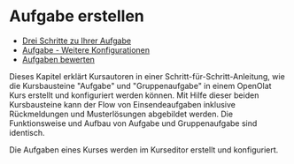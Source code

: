 # Aufgabe erstellen

  * [Drei Schritte zu Ihrer Aufgabe](Drei+Schritte+zu+Ihrer+Aufgabe.html)
  * [Aufgabe - Weitere Konfigurationen](Aufgabe+-+Weitere+Konfigurationen.html)
  * [Aufgaben bewerten](Aufgaben+bewerten.html)

  

Dieses Kapitel erklärt Kursautoren in einer Schritt-für-Schritt-Anleitung, wie
die Kursbausteine "Aufgabe" und "Gruppenaufgabe" in einem OpenOlat Kurs
erstellt und konfiguriert werden können. Mit Hilfe dieser beiden Kursbausteine
kann der Flow von Einsendeaufgaben inklusive Rückmeldungen und Musterlösungen
abgebildet werden. Die Funktionsweise und Aufbau von Aufgabe und
Gruppenaufgabe sind identisch.

Die Aufgaben eines Kurses werden im Kurseditor erstellt und konfiguriert.

